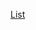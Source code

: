 <a href="https://github.com/headwirecom/coresites/wiki/Coresites-Components#list" target="blank">List</a>